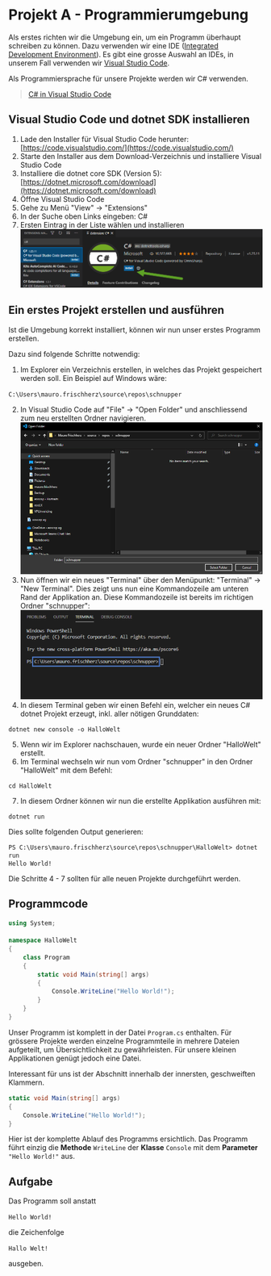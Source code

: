 # Projekt A - Programmierumgebung

Als erstes richten wir die Umgebung ein, um ein Programm überhaupt schreiben zu können.
Dazu verwenden wir eine IDE ([Integrated Development Environment](https://de.wikipedia.org/wiki/Integrierte_Entwicklungsumgebung)). Es gibt eine grosse Auswahl an IDEs, in unserem Fall verwenden wir [Visual Studio Code](https://code.visualstudio.com/).

Als Programmiersprache für unsere Projekte werden wir C# verwenden.
>[C# in Visual Studio Code](https://code.visualstudio.com/docs/languages/csharp)

## Visual Studio Code und dotnet SDK installieren

1. Lade den Installer für Visual Studio Code herunter: [https://code.visualstudio.com/](https://code.visualstudio.com/)
2. Starte den Installer aus dem Download-Verzeichnis und installiere Visual Studio Code
3. Installiere die dotnet core SDK (Version 5): [https://dotnet.microsoft.com/download](https://dotnet.microsoft.com/download)
3. Öffne Visual Studio Code
4. Gehe zu Menü "View" -> "Extensions"
5. In der Suche oben Links eingeben: C#
6. Ersten Eintrag in der Liste wählen und installieren ![csharp](img/vscode_csharp_ext.png)

## Ein erstes Projekt erstellen und ausführen

Ist die Umgebung korrekt installiert, können wir nun unser erstes Programm erstellen.

Dazu sind folgende Schritte notwendig:

1. Im Explorer ein Verzeichnis erstellen, in welches das Projekt gespeichert werden soll. Ein Beispiel auf Windows wäre: 

`C:\Users\mauro.frischherz\source\repos\schnupper`

2. In Visual Studio Code auf "File" -> "Open Folder" und anschliessend zum neu erstellten Ordner navigieren. ![proj-root](img/vscode_project_root.png)
3. Nun öffnen wir ein neues "Terminal" über den Menüpunkt: "Terminal" -> "New Terminal". Dies zeigt uns nun eine Kommandozeile am unteren Rand der Applikation an. Diese Kommandozeile ist bereits im richtigen Ordner "schnupper": ![terminal](img/vscode_terminal.png)
4. In diesem Terminal geben wir einen Befehl ein, welcher ein neues C# dotnet Projekt erzeugt, inkl. aller nötigen Grunddaten: 
```
dotnet new console -o HalloWelt
```
5. Wenn wir im Explorer nachschauen, wurde ein neuer Ordner "HalloWelt" erstellt.
6. Im Terminal wechseln wir nun vom Ordner "schnupper" in den Ordner "HalloWelt" mit dem Befehl:
```
cd HalloWelt
```
7. In diesem Ordner können wir nun die erstellte Applikation ausführen mit:
```
dotnet run
```
Dies sollte folgenden Output generieren:
```
PS C:\Users\mauro.frischherz\source\repos\schnupper\HalloWelt> dotnet run
Hello World!
```

Die Schritte 4 - 7 sollten für alle neuen Projekte durchgeführt werden.

## Programmcode

```csharp
using System;

namespace HalloWelt
{
    class Program
    {
        static void Main(string[] args)
        {
            Console.WriteLine("Hello World!");
        }
    }
}
```

Unser Programm ist komplett in der Datei `Program.cs` enthalten. Für grössere Projekte werden einzelne Programmteile in mehrere Dateien aufgeteilt, um Übersichtlichkeit zu gewährleisten. Für unsere kleinen Applikationen genügt jedoch eine Datei.

Interessant für uns ist der Abschnitt innerhalb der innersten, geschweiften Klammern.

```csharp
static void Main(string[] args) 
{
    Console.WriteLine("Hello World!");
}
```

Hier ist der komplette Ablauf des Programms ersichtlich. Das Programm führt einzig die **Methode** `WriteLine` der **Klasse** `Console` mit dem **Parameter** `"Hello World!"` aus.

## Aufgabe

Das Programm soll anstatt 

`Hello World!`

die Zeichenfolge
 
`Hallo Welt!`
 
ausgeben.